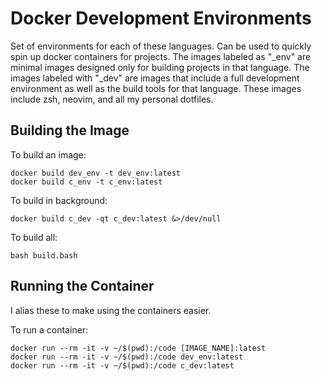 # Docker Development Environments

Set of environments for each of these languages. Can be used to quickly spin up docker containers for projects. The images labeled as "\_env" are minimal images designed only for building projects in that language. The images labeled with "\_dev" are images that include a full development environment as well as the build tools for that language. These images include zsh, neovim, and all my personal dotfiles.

## Building the Image
To build an image:
```
docker build dev_env -t dev_env:latest
docker build c_env -t c_env:latest
```

To build in background:
```
docker build c_dev -qt c_dev:latest &>/dev/null
```

To build all:
```
bash build.bash
```

## Running the Container
I alias these to make using the containers easier.

To run a container:
```
docker run --rm -it -v ~/$(pwd):/code [IMAGE_NAME]:latest
docker run --rm -it -v ~/$(pwd):/code dev_env:latest
docker run --rm -it -v ~/$(pwd):/code c_dev:latest
```
